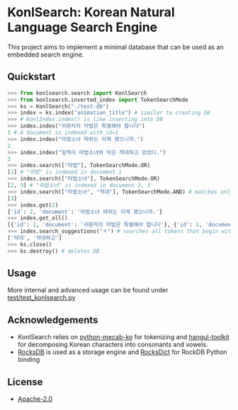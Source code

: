 # KonlSearch: Korean Natural Language Search Engine

This project aims to implement a minimal database that can be used as an embedded search engine.

## Quickstart

```python
>>> from konlsearch.search import KonlSearch
>>> from konlsearch.inverted_index import TokenSearchMode
>>> ks = KonlSearch("./test-db")
>>> index = ks.index("animation_title") # similar to creating DB
>>> # KonlIndex.index() is like inserting into DB
>>> index.index("귀환자의 마법은 특별해야 합니다")
1 # A document is indexed with id=1
>>> index.index("마법소녀 따위는 이제 됐으니까.")
2
>>> index.index("일찍이 마법소녀와 악은 적대하고 있었다.")
3
>>> index.search(["마법"], TokenSearchMode.OR)
[1] # "마법" is indexed in document 1
>>> index.search(["마법소녀"], TokenSearchMode.OR)
[2, 3] # "마법소녀" is indexed in document 2, 3
>>> index.search(["마법소녀", "적대"], TokenSearchMode.AND) # matches only documents that have both "마법소녀" and "적대"
[3]
>>> index.get(2)
{'id': 2, 'document': '마법소녀 따위는 이제 됐으니까.'}
>>> index.get_all()
[{'id': 1, 'document': '귀환자의 마법은 특별해야 합니다'}, {'id': 2, 'document': '마법소녀 따위는 이제 됐으니까.'}, {'id': 3, 'document': '일찍이 마법소녀와 악은 적대고 있었다.'}]
>>> index.search_suggestions("ㅈ") # searches all tokens that begin with 'ㅈ', useful for autocomplete
['적대', '적대하고']
>>> ks.close()
>>> ks.destroy() # deletes DB
```

## Usage

More internal and advanced usage can be found under [test/test_konlsearch.py](test/test_konlsearch.py)

## Acknowledgements

- KonlSearch relies on [python-mecab-ko](https://github.com/jonghwanhyeon/python-mecab-ko) for tokenizing and [hangul-toolkit](https://github.com/bluedisk/hangul-toolkit) for decomposing Korean characters into consonants and vowels.
- [RocksDB](https://github.com/facebook/rocksdb) is used as a storage engine and [RocksDict](https://github.com/Congyuwang/RocksDict) for RockDB Python binding

## License

- [Apache-2.0](LICENSE)
